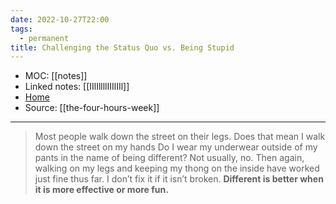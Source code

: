 ```yaml
---
date: 2022-10-27T22:00
tags:
  - permanent
title: Challenging the Status Quo vs. Being Stupid
---
```

- MOC: [[notes]]
- Linked notes: [[IIlIllllIIIlIIl]]
- [Home](https://misudashi.ga/)
- Source: [[the-four-hours-week]]
----------
> Most people walk down the street on their legs. Does that mean I walk down the street on my hands Do I wear my underwear outside of my pants in the name of being different? Not usually, no. Then again, walking on my legs and keeping my thong on the inside have worked just fine thus far. I don’t fix it if it isn’t broken. **Different is better when it is more effective or more fun.**
